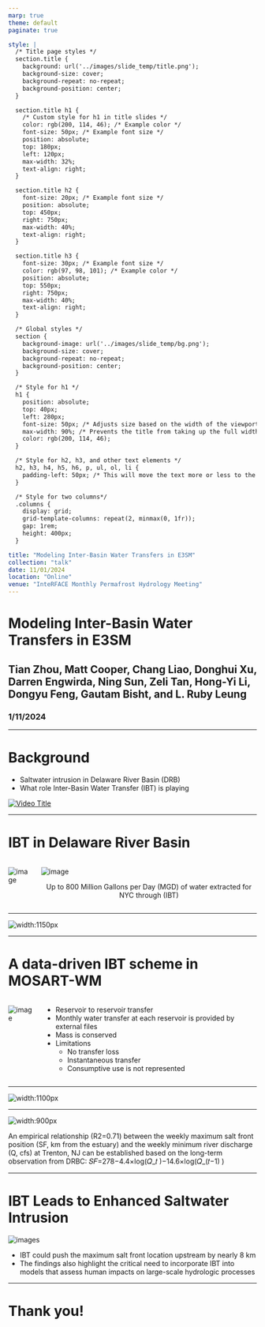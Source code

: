 ```yaml
---
marp: true
theme: default
paginate: true

style: |
  /* Title page styles */
  section.title {
    background: url('../images/slide_temp/title.png');
    background-size: cover;
    background-repeat: no-repeat;
    background-position: center;
  }

  section.title h1 {
    /* Custom style for h1 in title slides */
    color: rgb(200, 114, 46); /* Example color */
    font-size: 50px; /* Example font size */
    position: absolute;
    top: 180px;
    left: 120px;
    max-width: 32%;
    text-align: right;
  }

  section.title h2 {
    font-size: 20px; /* Example font size */
    position: absolute;
    top: 450px;
    right: 750px;
    max-width: 40%;
    text-align: right;
  }

  section.title h3 {
    font-size: 30px; /* Example font size */
    color: rgb(97, 98, 101); /* Example color */
    position: absolute;
    top: 550px;
    right: 750px;
    max-width: 40%;
    text-align: right;
  }

  /* Global styles */
  section {
    background-image: url('../images/slide_temp/bg.png');
    background-size: cover;
    background-repeat: no-repeat;
    background-position: center;
  }

  /* Style for h1 */
  h1 {
    position: absolute;
    top: 40px;
    left: 280px;
    font-size: 50px; /* Adjusts size based on the width of the viewport */
    max-width: 90%; /* Prevents the title from taking up the full width */
    color: rgb(200, 114, 46);
  }

  /* Style for h2, h3, and other text elements */
  h2, h3, h4, h5, h6, p, ul, ol, li {
    padding-left: 50px; /* This will move the text more or less to the right */
  }

  /* Style for two columns*/ 
  .columns {
    display: grid;
    grid-template-columns: repeat(2, minmax(0, 1fr));
    gap: 1rem;
    height: 400px;
  }

title: "Modeling Inter-Basin Water Transfers in E3SM"
collection: "talk"
date: 11/01/2024
location: "Online"
venue: "InteRFACE Monthly Permafrost Hydrology Meeting"
---
```


<!-- _class: title -->
<!-- _paginate: skip -->

# Modeling Inter-Basin Water Transfers in E3SM

## Tian Zhou, Matt Cooper, Chang Liao, Donghui Xu, Darren Engwirda, Ning Sun, Zeli Tan, Hong-Yi Li, Dongyu Feng, Gautam Bisht, and L. Ruby Leung
 

### 1/11/2024

---
# Background
- Saltwater intrusion in Delaware River Basin (DRB)
- What role Inter-Basin Water Transfer (IBT) is playing

[![Video Title](https://img.youtube.com/vi/EMBkJ-cDn8s/0.jpg)](https://www.youtube.com/watch?v=EMBkJ-cDn8s)

---
# IBT in Delaware River Basin

<div class="columns">
<div class="columns-left">

![image](../images/talks/2024/IBT_Delaware.png)

</div>
<div class="columns-right">

![image](../images/talks/2024/IBT_Delaware2.png)

<p style="text-align: center;">Up to 800 Million Gallons per Day (MGD) of water extracted for NYC through (IBT)
</p>

</div>
</div>

---

![width:1150px](../images/talks/2024/DRB_wateruse.png)

---
# A data-driven IBT scheme in MOSART-WM

<div class="columns">
<div class="columns-left">

![image](../images/talks/2024/p2p_IBT.png)

</div>
<div class="columns-right">

- Reservoir to reservoir transfer
- Monthly water transfer at each reservoir is provided by external files
- Mass is conserved 
- Limitations
  - No transfer loss
  - Instantaneous transfer
  - Consumptive use is not represented

</div>
</div>

---
![width:1100px](../images/talks/2024/Streamflow.png)

---

![width:900px](../images/talks/2024/SF_regression.png)

An empirical relationship (R2=0.71) between the weekly maximum salt front position (SF, km from the estuary) and the weekly minimum river discharge (Q, cfs) at Trenton, NJ can be established based on the long-term observation from DRBC:
          𝑆𝐹=278−4.4×log⁡(𝑄_𝑡 )−14.6×log⁡(𝑄_(𝑡−1) )

---
# IBT Leads to Enhanced Saltwater Intrusion
![images](../images/talks/2024/IBT_SF.png)
- IBT could push the maximum salt front location upstream by nearly 8 km 
- The findings also highlight the critical need to incorporate IBT into models that assess human impacts on large-scale hydrologic processes

---
<!-- _class: title -->
<!-- _paginate: skip -->

# Thank you!